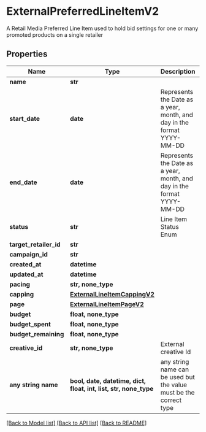 # ExternalPreferredLineItemV2

A Retail Media Preferred Line Item used to hold bid settings for one or many promoted products on a single retailer

## Properties
Name | Type | Description | Notes
------------ | ------------- | ------------- | -------------
**name** | **str** |  | 
**start_date** | **date** | Represents the Date as a year, month, and day in the format YYYY-MM-DD | 
**end_date** | **date** | Represents the Date as a year, month, and day in the format YYYY-MM-DD | 
**status** | **str** | Line Item Status Enum | 
**target_retailer_id** | **str** |  | 
**campaign_id** | **str** |  | 
**created_at** | **datetime** |  | 
**updated_at** | **datetime** |  | 
**pacing** | **str, none_type** |  | [optional] 
**capping** | [**ExternalLineItemCappingV2**](ExternalLineItemCappingV2.md) |  | [optional] 
**page** | [**ExternalLineItemPageV2**](ExternalLineItemPageV2.md) |  | [optional] 
**budget** | **float, none_type** |  | [optional] 
**budget_spent** | **float, none_type** |  | [optional] 
**budget_remaining** | **float, none_type** |  | [optional] 
**creative_id** | **str, none_type** | External creative Id | [optional] 
**any string name** | **bool, date, datetime, dict, float, int, list, str, none_type** | any string name can be used but the value must be the correct type | [optional]

[[Back to Model list]](../README.md#documentation-for-models) [[Back to API list]](../README.md#documentation-for-api-endpoints) [[Back to README]](../README.md)


